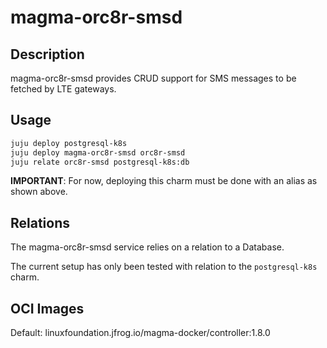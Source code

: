# magma-orc8r-smsd

## Description
magma-orc8r-smsd provides CRUD support for SMS messages to be fetched by LTE gateways.

## Usage

```bash
juju deploy postgresql-k8s
juju deploy magma-orc8r-smsd orc8r-smsd
juju relate orc8r-smsd postgresql-k8s:db
```

**IMPORTANT**: For now, deploying this charm must be done with an alias as shown above.

## Relations

The magma-orc8r-smsd service relies on a relation to a Database. 

The current setup has only been tested with relation to the `postgresql-k8s` charm.

## OCI Images

Default: linuxfoundation.jfrog.io/magma-docker/controller:1.8.0

